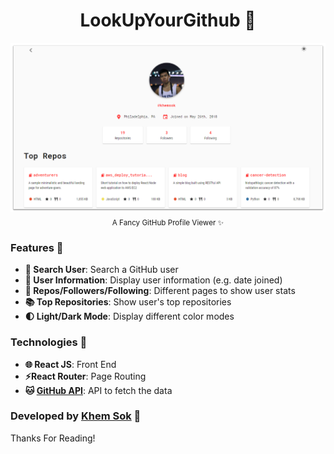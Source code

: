<div align="center">
  <h1>LookUpYourGithub 👀</h1>
  <a href="https://lookupyourgithub.xyz/" target="_blank"><img src="static/images/screenshot1.png"></a>
  <sub>A Fancy GitHub Profile Viewer ✨</sub>
</div>

### Features 🎨

- **🔎 Search User**: Search a GitHub user
- **🔢 User Information**: Display user information (e.g. date joined)
- **📃 Repos/Followers/Following**: Different pages to show user stats
- **📚 Top Repositories**: Show user's top repositories
- **🌓 Light/Dark Mode**: Display different color modes

### Technologies 🔨

- **🌐 React JS**: Front End
- **⚡React Router**: Page Routing
- **🐱 [GitHub API](https://developer.github.com/v3/)**: API to fetch the data

### Developed by [Khem Sok](https://github.com/khemsok) 🧐

Thanks For Reading!
